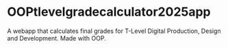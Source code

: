# OOPtlevelgradecalculator2025app
A webapp that calculates final grades for T-Level Digital Production, Design and Development. Made with OOP.
